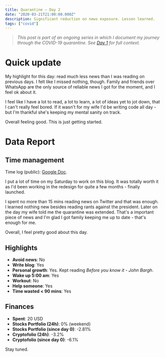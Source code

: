 ```yaml
---
title: Quarantine — Day 2
date: "2020-03-21T21:00:00.000Z"
description: Significant reduction on news exposure. Lesson learned.
tags: ["covid"]
---
```


> *This post is part of an ongoing series in which I document my journey through the COVID-19 quarantine. See [Day 1](/quarantine-day-1) for full context.*

<div class="divider"></div>

# Quick update

My highlight for this day: read much less news than I was reading on previous days. I felt like I missed nothing, though. Family and friends over WhatsApp are the only source of reliable news I got for the moment, and I feel ok about it.

I feel like I have a lot to read, a lot to learn, a lot of ideas yet to jot down, that I can't really feel bored. If it wasn't for my wife I'd be writing code all day - but I'm thankful she's keeping my mental sanity on track.

Overall feeling good. This is just getting started.

<div class="divider"></div>

# Data Report

## Time management

Time log (public): [Google Doc](https://docs.google.com/document/d/1h1eGly40sAf9gdJMXhKgoB20zqzsJeECZAJvDkgM8Ik/edit#).

I put a lot of time on my Saturday to work on this blog. It was totally worth it as I'd been working in the redesign for quite a few months - finally launched.

I spent no more than 15 mins reading news on Twitter and that was enough. I learned nothing new besides reading rants against the president. Later on the day my wife told me the quarantine was extended. That's a important piece of news and I'm glad I got family keeping me up to date - that's enough for me.

Overall, I feel pretty good about this day.

## Highlights 

* **Avoid news**: No
* **Write blog**: Yes
* **Personal growth**: Yes. Kept reading *Before you know it - John Bargh*.
* **Wake up 5:00 am**: Yes
* **Workout**: No
* **Help someone**: Yes
* **Time wasted < 90 mins**: Yes

## Finances

* **Spent**: 20 USD
* **Stocks Portfolio (24h)**: 0% (weekend)
* **Stocks Portfolio (since day 0)**: -2.81%
* **Cryptofolio (24h)**: -3.2%
* **Cryptofolio (since day 0)**: -6.1%

<div class="divider"></div>

Stay tuned.
